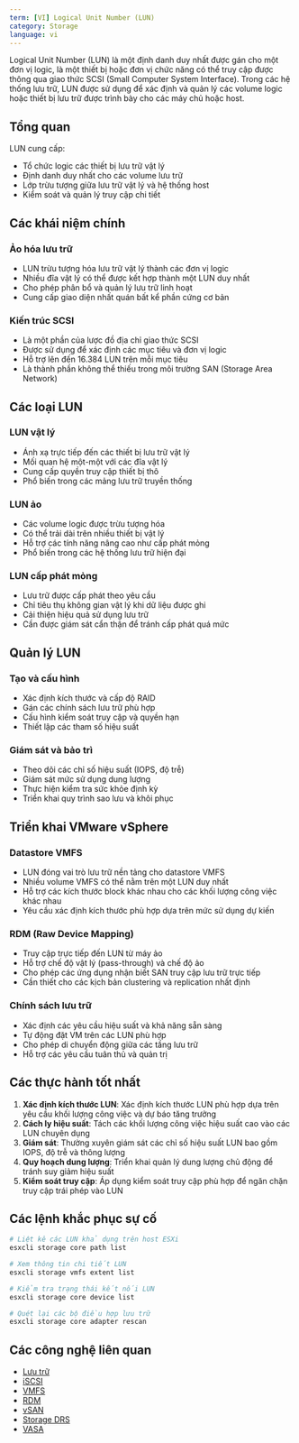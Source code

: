 ```yaml
---
term: [VI] Logical Unit Number (LUN)
category: Storage
language: vi
---
```


Logical Unit Number (LUN) là một định danh duy nhất được gán cho một đơn vị logic, là một thiết bị hoặc đơn vị chức năng có thể truy cập được thông qua giao thức SCSI (Small Computer System Interface). Trong các hệ thống lưu trữ, LUN được sử dụng để xác định và quản lý các volume logic hoặc thiết bị lưu trữ được trình bày cho các máy chủ hoặc host.

## Tổng quan

LUN cung cấp:
- Tổ chức logic các thiết bị lưu trữ vật lý
- Định danh duy nhất cho các volume lưu trữ
- Lớp trừu tượng giữa lưu trữ vật lý và hệ thống host
- Kiểm soát và quản lý truy cập chi tiết

## Các khái niệm chính

### Ảo hóa lưu trữ
- LUN trừu tượng hóa lưu trữ vật lý thành các đơn vị logic
- Nhiều đĩa vật lý có thể được kết hợp thành một LUN duy nhất
- Cho phép phân bổ và quản lý lưu trữ linh hoạt
- Cung cấp giao diện nhất quán bất kể phần cứng cơ bản

### Kiến trúc SCSI
- Là một phần của lược đồ địa chỉ giao thức SCSI
- Được sử dụng để xác định các mục tiêu và đơn vị logic
- Hỗ trợ lên đến 16.384 LUN trên mỗi mục tiêu
- Là thành phần không thể thiếu trong môi trường SAN (Storage Area Network)

## Các loại LUN

### LUN vật lý
- Ánh xạ trực tiếp đến các thiết bị lưu trữ vật lý
- Mối quan hệ một-một với các đĩa vật lý
- Cung cấp quyền truy cập thiết bị thô
- Phổ biến trong các mảng lưu trữ truyền thống

### LUN ảo
- Các volume logic được trừu tượng hóa
- Có thể trải dài trên nhiều thiết bị vật lý
- Hỗ trợ các tính năng nâng cao như cấp phát mỏng
- Phổ biến trong các hệ thống lưu trữ hiện đại

### LUN cấp phát mỏng
- Lưu trữ được cấp phát theo yêu cầu
- Chỉ tiêu thụ không gian vật lý khi dữ liệu được ghi
- Cải thiện hiệu quả sử dụng lưu trữ
- Cần được giám sát cẩn thận để tránh cấp phát quá mức

## Quản lý LUN

### Tạo và cấu hình
- Xác định kích thước và cấp độ RAID
- Gán các chính sách lưu trữ phù hợp
- Cấu hình kiểm soát truy cập và quyền hạn
- Thiết lập các tham số hiệu suất

### Giám sát và bảo trì
- Theo dõi các chỉ số hiệu suất (IOPS, độ trễ)
- Giám sát mức sử dụng dung lượng
- Thực hiện kiểm tra sức khỏe định kỳ
- Triển khai quy trình sao lưu và khôi phục

## Triển khai VMware vSphere

### Datastore VMFS
- LUN đóng vai trò lưu trữ nền tảng cho datastore VMFS
- Nhiều volume VMFS có thể nằm trên một LUN duy nhất
- Hỗ trợ các kích thước block khác nhau cho các khối lượng công việc khác nhau
- Yêu cầu xác định kích thước phù hợp dựa trên mức sử dụng dự kiến

### RDM (Raw Device Mapping)
- Truy cập trực tiếp đến LUN từ máy ảo
- Hỗ trợ chế độ vật lý (pass-through) và chế độ ảo
- Cho phép các ứng dụng nhận biết SAN truy cập lưu trữ trực tiếp
- Cần thiết cho các kịch bản clustering và replication nhất định

### Chính sách lưu trữ
- Xác định các yêu cầu hiệu suất và khả năng sẵn sàng
- Tự động đặt VM trên các LUN phù hợp
- Cho phép di chuyển động giữa các tầng lưu trữ
- Hỗ trợ các yêu cầu tuân thủ và quản trị

## Các thực hành tốt nhất

1. **Xác định kích thước LUN**: Xác định kích thước LUN phù hợp dựa trên yêu cầu khối lượng công việc và dự báo tăng trưởng
2. **Cách ly hiệu suất**: Tách các khối lượng công việc hiệu suất cao vào các LUN chuyên dụng
3. **Giám sát**: Thường xuyên giám sát các chỉ số hiệu suất LUN bao gồm IOPS, độ trễ và thông lượng
4. **Quy hoạch dung lượng**: Triển khai quản lý dung lượng chủ động để tránh suy giảm hiệu suất
5. **Kiểm soát truy cập**: Áp dụng kiểm soát truy cập phù hợp để ngăn chặn truy cập trái phép vào LUN

## Các lệnh khắc phục sự cố

```bash
# Liệt kê các LUN khả dụng trên host ESXi
esxcli storage core path list

# Xem thông tin chi tiết LUN
esxcli storage vmfs extent list

# Kiểm tra trạng thái kết nối LUN
esxcli storage core device list

# Quét lại các bộ điều hợp lưu trữ
esxcli storage core adapter rescan
```

## Các công nghệ liên quan

- [Lưu trữ](/glossary/term/storage)
- [iSCSI](/glossary/term/iscsi)
- [VMFS](/glossary/term/vmfs)
- [RDM](/glossary/term/rdm)
- [vSAN](/glossary/term/vsan)
- [Storage DRS](/glossary/term/storage-drs)
- [VASA](/glossary/term/vasa)